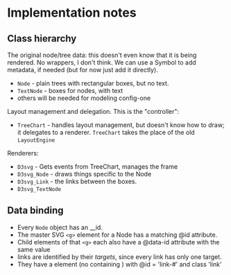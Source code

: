 # Implementation notes

## Class hierarchy

The original node/tree data: this doesn't even know that it is being rendered.
No wrappers, I don't think. We can use a Symbol to add metadata, if needed
(but for now just add it directly).

* `Node` - plain trees with rectangular boxes, but no text.
* `TextNode` - boxes for nodes, with text
* others will be needed for modeling config-one

Layout management and delegation. This is the "controller":

* `TreeChart` - handles layout management, but doesn't know how
  to draw; it delegates to a renderer. `TreeChart` takes the place of the old
  `LayoutEngine`

Renderers:

* `D3svg` - Gets events from TreeChart, manages the frame
* `D3svg_Node` - draws things specific to the Node
* `D3svg_Link` - the links between the boxes.
* `D3svg_TextNode`


## Data binding

* Every `Node` object has an __id.
* The master SVG `<g>` element for a Node has a matching @id attribute.
* Child elements of that `<g>` each also have a @data-id attribute with the
  same value
* links are identified by their *targets*, since every link has only one
  target.
* They have a <path> element (no containing <g>) with @id = 'link-#' and class 'link'


